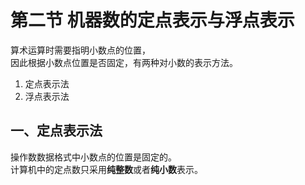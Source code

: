 # 第二节 机器数的定点表示与浮点表示

算术运算时需要指明小数点的位置，  
因此根据小数点位置是否固定，有两种对小数的表示方法。

1. 定点表示法
2. 浮点表示法

## 一、定点表示法

操作数数据格式中小数点的位置是固定的。  
计算机中的定点数只采用**纯整数**或者**纯小数**表示。
